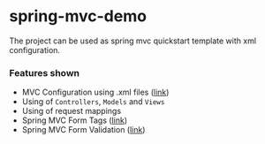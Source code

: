 # spring-mvc-demo
The project can be used as spring mvc quickstart template with xml configuration.

### Features shown
* MVC Configuration using .xml files ([link](https://github.com/Evgenen96/spring-mvc-demo/blob/master/src/main/webapp/WEB-INF/applicationContext.xml))
* Using of `Controllers`, `Models` and `Views`
* Using of request mappings
* Spring MVC Form Tags ([link](https://github.com/Evgenen96/spring-mvc-demo/blob/master/src/main/webapp/WEB-INF/view/customer-form.jsp#L20))
* Spring MVC Form Validation ([link](https://github.com/Evgenen96/spring-mvc-demo/blob/master/src/main/springdemo/mvc/Customer.java#L11))

